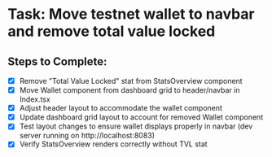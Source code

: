 # Task: Move testnet wallet to navbar and remove total value locked

## Steps to Complete:
- [x] Remove "Total Value Locked" stat from StatsOverview component
- [x] Move Wallet component from dashboard grid to header/navbar in Index.tsx
- [x] Adjust header layout to accommodate the wallet component
- [x] Update dashboard grid layout to account for removed Wallet component
- [x] Test layout changes to ensure wallet displays properly in navbar (dev server running on http://localhost:8083)
- [x] Verify StatsOverview renders correctly without TVL stat
